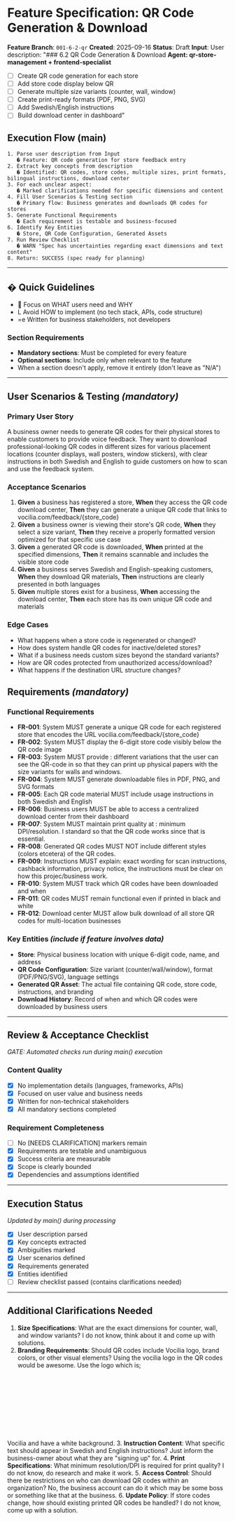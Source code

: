 # Feature Specification: QR Code Generation & Download

**Feature Branch**: `001-6-2-qr`
**Created**: 2025-09-16
**Status**: Draft
**Input**: User description: "### 6.2 QR Code Generation & Download
**Agent: qr-store-management + frontend-specialist**
- [ ] Create QR code generation for each store
- [ ] Add store code display below QR
- [ ] Generate multiple size variants (counter, wall, window)
- [ ] Create print-ready formats (PDF, PNG, SVG)
- [ ] Add Swedish/English instructions
- [ ] Build download center in dashboard"

## Execution Flow (main)
```
1. Parse user description from Input
   � Feature: QR code generation for store feedback entry
2. Extract key concepts from description
   � Identified: QR codes, store codes, multiple sizes, print formats, bilingual instructions, download center
3. For each unclear aspect:
   � Marked clarifications needed for specific dimensions and content
4. Fill User Scenarios & Testing section
   � Primary flow: Business generates and downloads QR codes for stores
5. Generate Functional Requirements
   � Each requirement is testable and business-focused
6. Identify Key Entities
   � Store, QR Code Configuration, Generated Assets
7. Run Review Checklist
   � WARN "Spec has uncertainties regarding exact dimensions and text content"
8. Return: SUCCESS (spec ready for planning)
```

---

## � Quick Guidelines
-  Focus on WHAT users need and WHY
- L Avoid HOW to implement (no tech stack, APIs, code structure)
- =e Written for business stakeholders, not developers

### Section Requirements
- **Mandatory sections**: Must be completed for every feature
- **Optional sections**: Include only when relevant to the feature
- When a section doesn't apply, remove it entirely (don't leave as "N/A")

---

## User Scenarios & Testing *(mandatory)*

### Primary User Story
A business owner needs to generate QR codes for their physical stores to enable customers to provide voice feedback. They want to download professional-looking QR codes in different sizes for various placement locations (counter displays, wall posters, window stickers), with clear instructions in both Swedish and English to guide customers on how to scan and use the feedback system.

### Acceptance Scenarios
1. **Given** a business has registered a store, **When** they access the QR code download center, **Then** they can generate a unique QR code that links to vocilia.com/feedback/{store_code}
2. **Given** a business owner is viewing their store's QR code, **When** they select a size variant, **Then** they receive a properly formatted version optimized for that specific use case
3. **Given** a generated QR code is downloaded, **When** printed at the specified dimensions, **Then** it remains scannable and includes the visible store code
4. **Given** a business serves Swedish and English-speaking customers, **When** they download QR materials, **Then** instructions are clearly presented in both languages
5. **Given** multiple stores exist for a business, **When** accessing the download center, **Then** each store has its own unique QR code and materials

### Edge Cases
- What happens when a store code is regenerated or changed?
- How does system handle QR codes for inactive/deleted stores?
- What if a business needs custom sizes beyond the standard variants?
- How are QR codes protected from unauthorized access/download?
- What happens if the destination URL structure changes?

## Requirements *(mandatory)*

### Functional Requirements
- **FR-001**: System MUST generate a unique QR code for each registered store that encodes the URL vocilia.com/feedback/{store_code}
- **FR-002**: System MUST display the 6-digit store code visibly below the QR code image
- **FR-003**: System MUST provide : different variations that the user can see the QR-code in so that they can print up physical papers with the size variants for walls and windows.
- **FR-004**: System MUST generate downloadable files in PDF, PNG, and SVG formats
- **FR-005**: Each QR code material MUST include usage instructions in both Swedish and English
- **FR-006**: Business users MUST be able to access a centralized download center from their dashboard
- **FR-007**: System MUST maintain print quality at : minimum DPI/resolution. I standard so that the QR code works since that is essential.
- **FR-008**: Generated QR codes MUST NOT include different styles (colors etcetera) of the QR codes.
- **FR-009**: Instructions MUST explain: exact wording for scan instructions, cashback information, privacy notice, the instructions must be clear on how this projec/business work.
- **FR-010**: System MUST track which QR codes have been downloaded and when
- **FR-011**: QR codes MUST remain functional even if printed in black and white
- **FR-012**: Download center MUST allow bulk download of all store QR codes for multi-location businesses

### Key Entities *(include if feature involves data)*
- **Store**: Physical business location with unique 6-digit code, name, and address
- **QR Code Configuration**: Size variant (counter/wall/window), format (PDF/PNG/SVG), language settings
- **Generated QR Asset**: The actual file containing QR code, store code, instructions, and branding
- **Download History**: Record of when and which QR codes were downloaded by business users

---

## Review & Acceptance Checklist
*GATE: Automated checks run during main() execution*

### Content Quality
- [x] No implementation details (languages, frameworks, APIs)
- [x] Focused on user value and business needs
- [x] Written for non-technical stakeholders
- [x] All mandatory sections completed

### Requirement Completeness
- [ ] No [NEEDS CLARIFICATION] markers remain
- [x] Requirements are testable and unambiguous
- [x] Success criteria are measurable
- [x] Scope is clearly bounded
- [x] Dependencies and assumptions identified

---

## Execution Status
*Updated by main() during processing*

- [x] User description parsed
- [x] Key concepts extracted
- [x] Ambiguities marked
- [x] User scenarios defined
- [x] Requirements generated
- [x] Entities identified
- [ ] Review checklist passed (contains clarifications needed)

---

## Additional Clarifications Needed

1. **Size Specifications**: What are the exact dimensions for counter, wall, and window variants? I do not know, think about it and come up with solutions.
2. **Branding Requirements**: Should QR codes include Vocilia logo, brand colors, or other visual elements? Using the vocilia logo in the QR codes would be awesome. Use the logo which is; <svg viewBox="0 0 200 60" xmlns="http://www.w3.org/2000/svg">
  <!-- Define gradient -->
  <defs>
    <!-- Main gradient from marine blue to purple -->
    <linearGradient id="waveGradient" x1="0%" y1="0%" x2="100%" y2="0%">
      <stop offset="0%" style="stop-color:#0077BE;stop-opacity:1" />
      <stop offset="50%" style="stop-color:#4A90E2;stop-opacity:1" />
      <stop offset="100%" style="stop-color:#7B68EE;stop-opacity:1" />
    </linearGradient>
  </defs>

  <!-- Vocilia text centered -->
  <text x="100" y="35" 
        text-anchor="middle"
        font-family="'Segoe UI', -apple-system, BlinkMacSystemFont, 'Helvetica Neue', Arial, sans-serif" 
        font-size="32" 
        font-weight="600" 
        font-style="italic"
        fill="url(#waveGradient)">
    Vocilia
  </text>
</svg>    and have a white background. 
3. **Instruction Content**: What specific text should appear in Swedish and English instructions? Just inform the business-owner about what they are "signing up" for. 
4. **Print Specifications**: What minimum resolution/DPI is required for print quality? I do not know, do research and make it work. 
5. **Access Control**: Should there be restrictions on who can download QR codes within an organization? No, the business account can do it which may be some boss or something like that at the business. 
6. **Update Policy**: If store codes change, how should existing printed QR codes be handled? I do not know, come up with a solution.